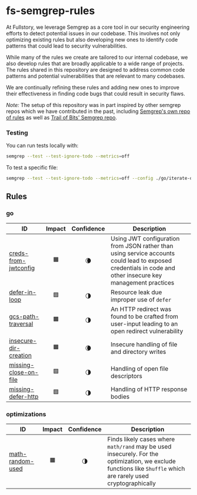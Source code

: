 # fs-semgrep-rules
At Fullstory, we leverage Semgrep as a core tool in our security engineering efforts to detect potential issues in our codebase. This involves not only optimizing existing rules but also developing new ones to identify code patterns that could lead to security vulnerabilities.

While many of the rules we create are tailored to our internal codebase, we also develop rules that are broadly applicable to a wide range of projects. The rules shared in this repository are designed to address common code patterns and potential vulnerabilities that are relevant to many codebases.

We are continually refining these rules and adding new ones to improve their effectiveness in finding code bugs that could result in security flaws.

_Note:_ The setup of this repository was in part inspired by other semgrep repos which we have contributed in the past, including [Semgrep's own repo of rules](https://github.com/semgrep/semgrep-rules) as well as [Trail of Bits' Semgrep repo](https://github.com/trailofbits/semgrep-rules).

### Testing

You can run tests locally with:

```bash
semgrep --test --test-ignore-todo --metrics=off
```

To test a specific file:

```bash
semgrep --test --test-ignore-todo --metrics=off --config ./go/iterate-over-empty-map.yaml ./go/iterate-over-empty-map.go
```

## Rules

### go

| ID | Impact | Confidence | Description |
| -- | :----: | :--------: | ----------- |
| [creds-from-jwtconfig](go/creds-from-jwtconfig.yaml) | 🟧 | 🌘 | Using JWT configuration from JSON rather than using service accounts could lead to exposed credentials in code and other insecure key management practices |
| [defer-in-loop](go/defer-in-loop.yaml) | 🟩 | 🌗 | Resource leak due improper use of `defer` |
| [gcs-path-traversal](go/gcs-path-traversal.yaml) | 🟧 | 🌗 | An HTTP redirect was found to be crafted from user-input leading to an open redirect vulnerability |
| [insecure-dir-creation](go/insecure-dir-creation.yaml) | 🟧 | 🌘 | Insecure handling of file and directory writes |
| [missing-close-on-file](go/missing-close-on-file.yaml) | 🟩 | 🌗 | Handling of open file descriptors |
| [missing-defer-http](go/missing-defer-http.yaml) | 🟩 | 🌗 | Handling of HTTP response bodies |


### optimizations

| ID | Impact | Confidence | Description |
| -- | :----: | :--------: | ----------- |
| [math-random-used](optimizations/math-random-used.yaml) | 🟧 | 🌗 | Finds likely cases where `math/rand` may be used insecurely. For the optimization, we exclude functions like `Shuffle` which are rarely used cryptographically |
